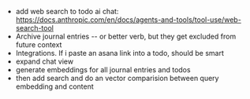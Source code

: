 - add web search to todo ai chat: https://docs.anthropic.com/en/docs/agents-and-tools/tool-use/web-search-tool
- Archive journal entries -- or better verb, but they get excluded from future context
- Integrations. If i paste an asana link into a todo, should be smart
- expand chat view
- generate embeddings for all journal entries and todos
- then add search and do an vector comparision between query embedding and content
